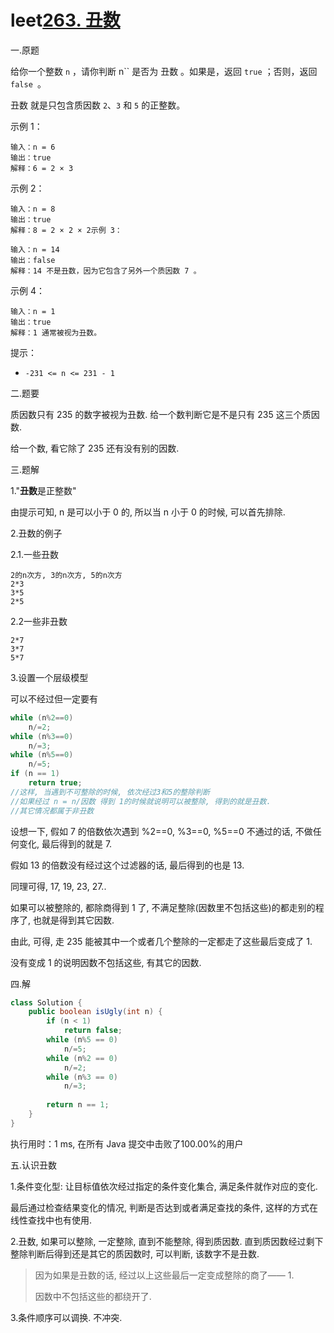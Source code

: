 # leet[263. 丑数](https://leetcode-cn.com/problems/ugly-number/)



一.原题

给你一个整数 `n` ，请你判断 n`` 是否为 丑数 。如果是，返回 `true` ；否则，返回 `false `。

丑数 就是只包含质因数 `2`、`3` 和 `5` 的正整数。

 

示例 1：

```
输入：n = 6
输出：true
解释：6 = 2 × 3
```


示例 2：

```
输入：n = 8
输出：true
解释：8 = 2 × 2 × 2示例 3：
```

```
输入：n = 14
输出：false
解释：14 不是丑数，因为它包含了另外一个质因数 7 。
```


示例 4：

```
输入：n = 1
输出：true
解释：1 通常被视为丑数。
```


提示：

- `-231 <= n <= 231 - 1`



二.题要

质因数只有 235 的数字被视为丑数. 给一个数判断它是不是只有 235 这三个质因数.

给一个数, 看它除了 235 还有没有别的因数.





三.题解

1."**丑数**是正整数"

由提示可知, n 是可以小于 0 的, 所以当 n 小于 0 的时候, 可以首先排除.





2.丑数的例子

2.1.一些丑数

```
2的n次方, 3的n次方, 5的n次方
2*3
3*5
2*5
```

2.2一些非丑数

```
2*7
3*7
5*7
```



3.设置一个层级模型

可以不经过但一定要有

```java
while (n%2==0)
	n/=2;
while (n%3==0)
	n/=3;
while (n%5==0)
	n/=5;
if (n == 1)
    return true;
//这样, 当遇到不可整除的时候, 依次经过3和5的整除判断
//如果经过 n = n/因数 得到 1的时候就说明可以被整除, 得到的就是丑数.
//其它情况都属于非丑数
```



设想一下, 假如 7 的倍数依次遇到 %2==0, %3==0, %5==0 不通过的话, 不做任何变化, 最后得到的就是 7.

假如 13 的倍数没有经过这个过滤器的话, 最后得到的也是 13.

同理可得, 17, 19, 23, 27..

如果可以被整除的, 都除商得到 1 了, 不满足整除(因数里不包括这些)的都走别的程序了, 也就是得到其它因数.

由此, 可得, 走 235 能被其中一个或者几个整除的一定都走了这些最后变成了 1.

没有变成 1 的说明因数不包括这些, 有其它的因数.





四.解

```java
class Solution {
    public boolean isUgly(int n) {
        if (n < 1)
            return false;        
        while (n%5 == 0)
            n/=5;
        while (n%2 == 0)
            n/=2;
        while (n%3 == 0)
            n/=3;
        
        return n == 1;        
    }
}
```

执行用时：1 ms, 在所有 Java 提交中击败了100.00%的用户



五.认识丑数

1.条件变化型: 让目标值依次经过指定的条件变化集合, 满足条件就作对应的变化. 

最后通过检查结果变化的情况, 判断是否达到或者满足查找的条件, 这样的方式在线性查找中也有使用.

2.丑数, 如果可以整除, 一定整除, 直到不能整除, 得到质因数. 直到质因数经过剩下整除判断后得到还是其它的质因数时, 可以判断, 该数字不是丑数.

> 因为如果是丑数的话, 经过以上这些最后一定变成整除的商了—— 1.
>
> 因数中不包括这些的都绕开了.

3.条件顺序可以调换. 不冲突.